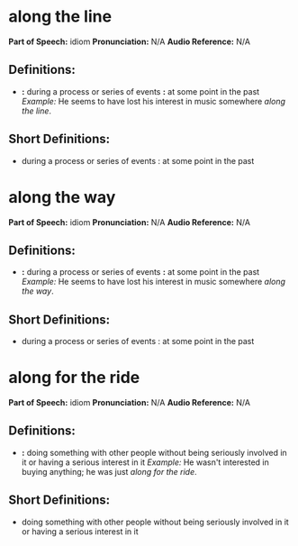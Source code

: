 # along the line

**Part of Speech:** idiom
**Pronunciation:** N/A
**Audio Reference:** N/A

## Definitions:
- **:** during a process or series of events **:** at some point in the past 
  *Example:* He seems to have lost his interest in music somewhere *along the line*.

## Short Definitions:
- during a process or series of events : at some point in the past
# along the way

**Part of Speech:** idiom
**Pronunciation:** N/A
**Audio Reference:** N/A

## Definitions:
- **:** during a process or series of events **:** at some point in the past 
  *Example:* He seems to have lost his interest in music somewhere *along the way*.

## Short Definitions:
- during a process or series of events : at some point in the past
# along for the ride

**Part of Speech:** idiom
**Pronunciation:** N/A
**Audio Reference:** N/A

## Definitions:
- **:** doing something with other people without being seriously involved in it or having a serious interest in it 
  *Example:* He wasn't interested in buying anything; he was just *along for the ride*.

## Short Definitions:
- doing something with other people without being seriously involved in it or having a serious interest in it
